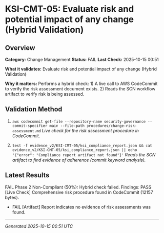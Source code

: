 # KSI-CMT-05: Evaluate risk and potential impact of any change (Hybrid Validation)

## Overview

**Category:** Change Management
**Status:** FAIL
**Last Check:** 2025-10-15 00:51

**What it validates:** Evaluate risk and potential impact of any change (Hybrid Validation)

**Why it matters:** Performs a hybrid check: 1) A live call to AWS CodeCommit to verify the risk assessment document exists. 2) Reads the SCN workflow artifact to verify risk is being assessed.

## Validation Method

1. `aws codecommit get-file --repository-name security-governance --commit-specifier main --file-path procedures/change-risk-assessment.md`
   *Live check for the risk assessment procedure in CodeCommit.*

2. `test -f evidence_v2/KSI-CMT-05/ksi_compliance_report.json && cat evidence_v2/KSI-CMT-05/ksi_compliance_report.json || echo '{"error": "Compliance report artifact not found"}'`
   *Reads the SCN artifact to find evidence of adherence (commit keyword analysis).*

## Latest Results

FAIL Phase 2 Non-Compliant (50%): Hybrid check failed. Findings: PASS [Live Check] Comprehensive risk procedure found in CodeCommit (12157 bytes).
- FAIL [Artifact] Report indicates no evidence of risk assessments was found.

---
*Generated 2025-10-15 00:51 UTC*
